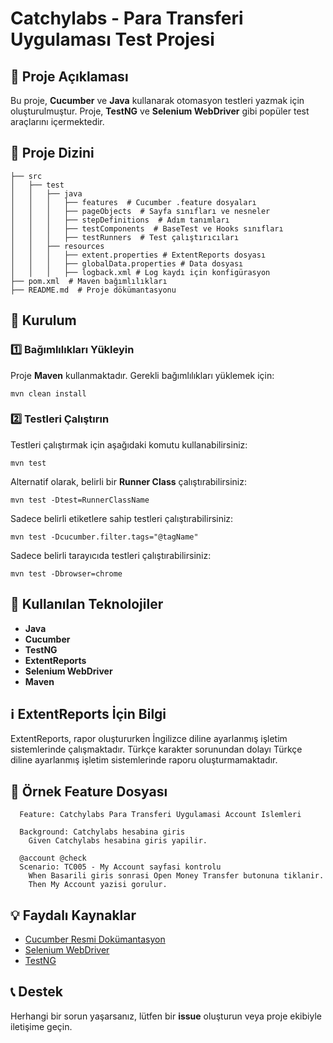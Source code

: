 # Catchylabs - Para Transferi Uygulaması Test Projesi

## 📌 Proje Açıklaması

Bu proje, **Cucumber** ve **Java** kullanarak otomasyon testleri yazmak için oluşturulmuştur. Proje, **TestNG** ve **Selenium WebDriver** gibi popüler test araçlarını içermektedir.

## 📂 Proje Dizini

```
├── src 
│   ├── test
│   │   ├── java
│   │   │   ├── features  # Cucumber .feature dosyaları
│   │   │   ├── pageObjects  # Sayfa sınıfları ve nesneler
│   │   │   ├── stepDefinitions  # Adım tanımları
│   │   │   ├── testComponents  # BaseTest ve Hooks sınıfları
│   │   │   ├── testRunners  # Test çalıştırıcıları
│   │   ├── resources
│   │   │   ├── extent.properties # ExtentReports dosyası
│   │   │   ├── globalData.properties # Data dosyası
│   │   │   ├── logback.xml # Log kaydı için konfigürasyon
├── pom.xml  # Maven bağımlılıkları
├── README.md  # Proje dökümantasyonu
```

## 🚀 Kurulum

### 1️⃣ Bağımlılıkları Yükleyin

Proje **Maven** kullanmaktadır. Gerekli bağımlılıkları yüklemek için:

```
mvn clean install
```

### 2️⃣ Testleri Çalıştırın

Testleri çalıştırmak için aşağıdaki komutu kullanabilirsiniz:

```
mvn test
```

Alternatif olarak, belirli bir **Runner Class** çalıştırabilirsiniz:

```
mvn test -Dtest=RunnerClassName
```

Sadece belirli etiketlere sahip testleri çalıştırabilirsiniz:

```
mvn test -Dcucumber.filter.tags="@tagName"
```

Sadece belirli tarayıcıda testleri çalıştırabilirsiniz:

```
mvn test -Dbrowser=chrome
```

## 🔧 Kullanılan Teknolojiler

- **Java**
- **Cucumber**
- **TestNG**
- **ExtentReports**
- **Selenium WebDriver**
- **Maven**

## ℹ️ ExtentReports İçin Bilgi

ExtentReports, rapor oluştururken İngilizce diline ayarlanmış işletim sistemlerinde çalışmaktadır. Türkçe karakter sorunundan dolayı Türkçe diline ayarlanmış işletim sistemlerinde raporu oluşturmamaktadır.

## 📜 Örnek Feature Dosyası

```gherkin
  Feature: Catchylabs Para Transferi Uygulamasi Account Islemleri

  Background: Catchylabs hesabina giris
    Given Catchylabs hesabina giris yapilir.

  @account @check
  Scenario: TC005 - My Account sayfasi kontrolu
    When Basarili giris sonrasi Open Money Transfer butonuna tiklanir.
    Then My Account yazisi gorulur.
```

## 💡 Faydalı Kaynaklar

- [Cucumber Resmi Dokümantasyon](https://cucumber.io/docs)
- [Selenium WebDriver](https://www.selenium.dev/documentation/)
- [TestNG](https://testng.org/)

## 📞 Destek

Herhangi bir sorun yaşarsanız, lütfen bir **issue** oluşturun veya proje ekibiyle iletişime geçin.

